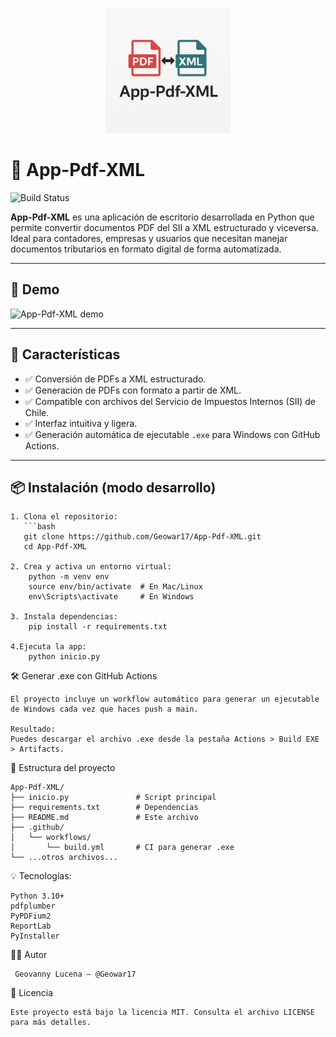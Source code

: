 <p align="center">
  <img src="logo.png" alt="App-Pdf-XML logo" width="200"/>
</p>

# 🧾 App-Pdf-XML

![Build Status](https://github.com/Geowar17/App-Pdf-XML/actions/workflows/build.yml/badge.svg)

**App-Pdf-XML** es una aplicación de escritorio desarrollada en Python que permite convertir documentos PDF del SII a XML estructurado y viceversa. Ideal para contadores, empresas y usuarios que necesitan manejar documentos tributarios en formato digital de forma automatizada.

---

## 🎥 Demo

![App-Pdf-XML demo](demo.gif)

---

## 🚀 Características

- ✅ Conversión de PDFs a XML estructurado.
- ✅ Generación de PDFs con formato a partir de XML.
- ✅ Compatible con archivos del Servicio de Impuestos Internos (SII) de Chile.
- ✅ Interfaz intuitiva y ligera.
- ✅ Generación automática de ejecutable `.exe` para Windows con GitHub Actions.

---

## 📦 Instalación (modo desarrollo)

    1. Clona el repositorio:
       ```bash
       git clone https://github.com/Geowar17/App-Pdf-XML.git
       cd App-Pdf-XML
    
    2. Crea y activa un entorno virtual:
        python -m venv env
        source env/bin/activate  # En Mac/Linux
        env\Scripts\activate     # En Windows
    
    3. Instala dependencias:
        pip install -r requirements.txt
    
    4.Ejecuta la app:
        python inicio.py



🛠 Generar .exe con GitHub Actions
    
    El proyecto incluye un workflow automático para generar un ejecutable de Windows cada vez que haces push a main.

    Resultado:
    Puedes descargar el archivo .exe desde la pestaña Actions > Build EXE > Artifacts.



📁 Estructura del proyecto

    App-Pdf-XML/
    ├── inicio.py               # Script principal
    ├── requirements.txt        # Dependencias
    ├── README.md               # Este archivo
    ├── .github/
    │   └── workflows/
    │       └── build.yml       # CI para generar .exe
    └── ...otros archivos...


💡 Tecnologías:

    Python 3.10+
    pdfplumber
    PyPDFium2
    ReportLab
    PyInstaller

👨‍💻 Autor
    
     Geovanny Lucena – @Geowar17

📄 Licencia
   
    Este proyecto está bajo la licencia MIT. Consulta el archivo LICENSE para más detalles.
